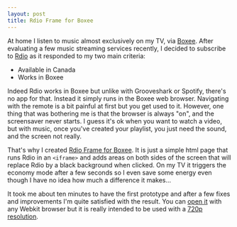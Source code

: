 ```yaml
---
layout: post
title: Rdio Frame for Boxee
---
```


At home I listen to music almost exclusively on my TV, via [Boxee](http://www.boxee.tv/).
After evaluating a few music streaming services recently, I decided to subscribe to [Rdio](http://www.rdio.com/#/people/Costo/) as it responded to my two main criteria:
* Available in Canada
* Works in Boxee

Indeed Rdio works in Boxee but unlike with Grooveshark or Spotify, there's no app for that. Instead it simply runs in the Boxee web browser. Navigating with the remote is a bit painful at first but you get used to it. However, one thing that was bothering me is that the browser is always "on", and the screensaver never starts. I guess it's ok when you want to watch a video, but with music, once you've created your playlist, you just need the sound, and the screen not really.

That's why I created [Rdio Frame for Boxee](https://github.com/Costo/rdioframe). It is just a simple html page that runs Rdio in an `<iframe>` and adds areas on both sides of the screen that will replace Rdio by a black background when clicked. On my TV it triggers the economy mode after a few seconds so I even save some energy even though I have no idea how much a difference it makes...

It took me about ten minutes to have the first prototype and after a few fixes and improvements I'm quite satisfied with the result. You can [open it](http://costo.github.com/rdioframe/) with any Webkit browser but it is really intended to be used with a [720p resolution](http://forums.boxee.tv/showthread.php?t=39491).